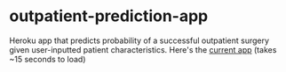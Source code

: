 # outpatient-prediction-app

Heroku app that predicts probability of a successful outpatient surgery given user-inputted patient characteristics. Here's the [current app](https://agile-castle-91243.herokuapp.com/) (takes ~15 seconds to load)
